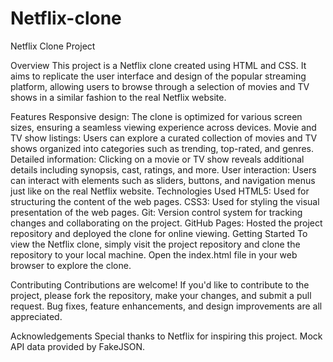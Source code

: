# Netflix-clone



Netflix Clone Project

Overview
This project is a Netflix clone created using HTML and CSS. It aims to replicate the user interface and design of the popular streaming platform, allowing users to browse through a selection of movies and TV shows in a similar fashion to the real Netflix website.

Features
Responsive design: The clone is optimized for various screen sizes, ensuring a seamless viewing experience across devices.
Movie and TV show listings: Users can explore a curated collection of movies and TV shows organized into categories such as trending, top-rated, and genres.
Detailed information: Clicking on a movie or TV show reveals additional details including synopsis, cast, ratings, and more.
User interaction: Users can interact with elements such as sliders, buttons, and navigation menus just like on the real Netflix website.
Technologies Used
HTML5: Used for structuring the content of the web pages.
CSS3: Used for styling the visual presentation of the web pages.
Git: Version control system for tracking changes and collaborating on the project.
GitHub Pages: Hosted the project repository and deployed the clone for online viewing.
Getting Started
To view the Netflix clone, simply visit the project repository and clone the repository to your local machine. Open the index.html file in your web browser to explore the clone.

Contributing
Contributions are welcome! If you'd like to contribute to the project, please fork the repository, make your changes, and submit a pull request. Bug fixes, feature enhancements, and design improvements are all appreciated.

Acknowledgements
Special thanks to Netflix for inspiring this project.
Mock API data provided by FakeJSON.






